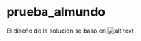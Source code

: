 # prueba_almundo
El diseño de la solucion se baso en
![alt text](https://raw.githubusercontent.com/username/projectname/branch/path/to/img.png)

